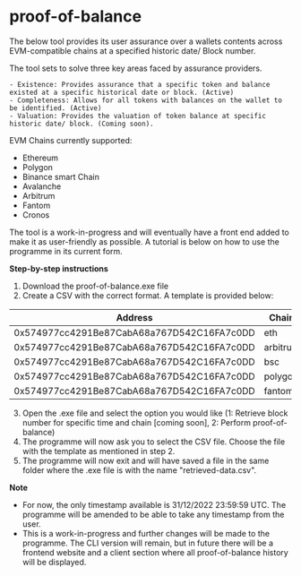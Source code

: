 # proof-of-balance
The below tool provides its user assurance over a wallets contents across EVM-compatible chains at a specified historic date/ Block number.  

The tool sets to solve three key areas faced by assurance providers. 

```
- Existence: Provides assurance that a specific token and balance existed at a specific historical date or block. (Active) 
- Completeness: Allows for all tokens with balances on the wallet to be identified. (Active) 
- Valuation: Provides the valuation of token balance at specific historic date/ block. (Coming soon). 
```
 

EVM Chains currently supported: 
- Ethereum 
- Polygon 
- Binance smart Chain 
- Avalanche 
- Arbitrum 
- Fantom 
- Cronos 

The tool is a work-in-progress and will eventually have a front end added to make it as user-friendly as possible. 
A tutorial is below on how to use the programme in its current form. 

**Step-by-step instructions**

1. Download the proof-of-balance.exe file
2. Create a CSV with the correct format. A template is provided below:

| Address | Chain |
| --- | --- |
| 0x574977cc4291Be87CabA68a767D542C16FA7c0DD | eth |
| 0x574977cc4291Be87CabA68a767D542C16FA7c0DD | arbitrum |
| 0x574977cc4291Be87CabA68a767D542C16FA7c0DD | bsc |
| 0x574977cc4291Be87CabA68a767D542C16FA7c0DD | polygon |
| 0x574977cc4291Be87CabA68a767D542C16FA7c0DD | fantom |

3. Open the .exe file and select the option you would like (1: Retrieve block number for specific time and chain [coming soon], 2: Perform proof-of-balance)
4. The programme will now ask you to select the CSV file. Choose the file with the template as mentioned in step 2.
5. The programme will now exit and will have saved a file in the same folder where the .exe file is with the name "retrieved-data.csv". 

**Note**
- For now, the only timestamp available is 31/12/2022 23:59:59 UTC. The programme will be amended to be able to take any timestamp from the user.
- This is a work-in-progress and further changes will be made to the programme. The CLI version will remain, but in future there will be a frontend website and a client section where all proof-of-balance history will be displayed. 
